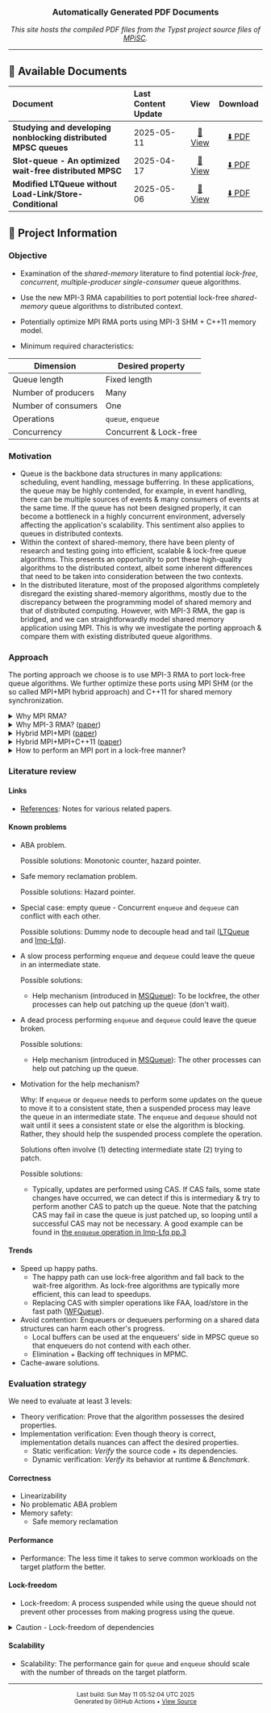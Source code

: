 
<div align="center">
  <h3>Automatically Generated PDF Documents</h3>
  <p>
    <em>This site hosts the compiled PDF files from the Typst project source files of <a href="https://github.com/Huy-DNA/MPiSC/tree/main">MPiSC</a>.</em>
  </p>
</div>

---

## 📄 Available Documents

<table>
  <thead>
    <tr>
      <th align="left">Document</th>
      <th align="left">Last Content Update</th>
      <th align="center">View</th>
      <th align="center">Download</th>
    </tr>
  </thead>
  <tbody>
      <tr>
        <td><strong>           Studying and developing nonblocking distributed MPSC queues</strong></td>
        <td>2025-05-11</td>
        <td align="center"><a href="report/main.pdf">📕 View</a></td>
        <td align="center"><a href="report/main.pdf" download>⬇️ PDF</a></td>
      </tr>
      <tr>
        <td><strong>            Slot-queue - An optimized wait-free distributed MPSC </strong></td>
        <td>2025-04-17</td>
        <td align="center"><a href="implementations/slot-queue/report/main.pdf">📕 View</a></td>
        <td align="center"><a href="implementations/slot-queue/report/main.pdf" download>⬇️ PDF</a></td>
      </tr>
      <tr>
        <td><strong>           Modified LTQueue without Load-Link/Store-Conditional</strong></td>
        <td>2025-05-06</td>
        <td align="center"><a href="implementations/ltqueue/report/main.pdf">📕 View</a></td>
        <td align="center"><a href="implementations/ltqueue/report/main.pdf" download>⬇️ PDF</a></td>
      </tr>
    </tbody>
  </table>

## 📝 Project Information



### Objective

- Examination of the *shared-memory* literature to find potential *lock-free*, *concurrent*, *multiple-producer single-consumer* queue algorithms.
- Use the new MPI-3 RMA capabilities to port potential lock-free *shared-memory* queue algorithms to distributed context.
- Potentially optimize MPI RMA ports using MPI-3 SHM + C++11 memory model. 

- Minimum required characteristics:

| Dimension           | Desired property        |
| ------------------- | ----------------------- |
| Queue length        | Fixed length            |
| Number of producers | Many                    |
| Number of consumers | One                     |
| Operations          | `queue`, `enqueue`      |
| Concurrency         | Concurrent & Lock-free  |

### Motivation

- Queue is the backbone data structures in many applications: scheduling, event handling, message bufferring. In these applications, the queue may be highly contended, for example, in event handling, there can be multiple sources of events & many consumers of events at the same time. If the queue has not been designed properly, it can become a bottleneck in a highly concurrent environment, adversely affecting the application's scalability. This sentiment also applies to queues in distributed contexts.
- Within the context of shared-memory, there have been plenty of research and testing going into efficient, scalable & lock-free queue algorithms. This presents an opportunity to port these high-quality algorithms to the distributed context, albeit some inherent differences that need to be taken into consideration between the two contexts.
- In the distributed literature, most of the proposed algorithms completely disregard the existing shared-memory algorithms, mostly due to the discrepancy between the programming model of shared memory and that of distributed computing. However, with MPI-3 RMA, the gap is bridged, and we can straightforwardly model shared memory application using MPI. This is why we investigate the porting approach & compare them with existing distributed queue algorithms.

### Approach

The porting approach we choose is to use MPI-3 RMA to port lock-free queue algorithms. We further optimize these ports using MPI SHM (or the so called MPI+MPI hybrid approach) and C++11 for shared memory synchronization.

<details>
  <summary>Why MPI RMA?</summary>
  
  MPSC queue belongs to the class of <i>irregular</i> applications, this means that:
  <ul>
    <li>Memory access pattern is not known.</li>
    <li>Data locations cannot be known in advance, it can change during execution.</li>
  </ul>
  
  In other words, we cannot statically analyze where the data may be stored - data can be stored anywhere and we can only determine its location at runtime. This means the tradition message passing interface using <code>MPI_Send</code> and <code>MPI_Recv</code> is insufficient: Suppose at runtime, process <code>A</code> wants and knows to access a piece of data at <code>B</code>, then <code>A</code> must issue <code>MPI_Recv(B)</code>, but this requires <code>B</code> to anticipate that it should issue <code>MPI_Send(A, data)</code> and know that which data <code>A</code> actually wants. The latter issue can be worked around by having <code>A</code> issue <code>MPI_Send(B, data_descriptor)</code> first. Then, <code>B</code> must have waited for <code>MPI_Recv(A)</code>. However, because the memory access pattern is not known, <code>B</code> must anticipate that any other processes may want to access its data. It's possible but cumbersome.
   
   MPI RMA is specifically designed to conveniently express irregular applications by having one side specify all it wants.

</details>

<details>
  <summary>Why MPI-3 RMA? (<a href="./references/MPI3-RMA/README.md">paper</a>)</summary>

  MPI-3 improves the RMA API, providing the non-collective <code>MPI_Win_lock_all</code> for a process to open an access epoch on a group of processes. This allows for lock-free synchronization.
</details>

<details>
  <summary>Hybrid MPI+MPI (<a href="./references/MPI%2BMPI/README.md">paper</a>)</summary>
  The Pure MPI approach is oblivious to the fact that some MPI processes are on the same node, which causes some unnecessary overhead. MPI-3 introduces the MPI SHM API, allowing us to obtain a communicator containing processes on a single node. From this communicator, we can allocate a shared memory window using <code>MPI_Win_allocate_shared</code>. Hybrid MPI+MPI means that MPI is used for both intra-node and inter-node communication. This shared memory window follows the <em>unified memory model</em> and can be synchronized both using MPI facilities or any other alternatives. Hybrid MPI+MPI can take advantage of the many cores of current computer processors.
</details>

<details>
  <summary>Hybrid MPI+MPI+C++11 (<a href="./references/MPI%2BMPI%2BCpp11/README.md">paper</a>)</summary>
  Within the shared memory window, C++11 synchronization facilities can be used and prove to be much more efficient than MPI. So incorporating C++11 can be thought of as an optimization step for intra-node communication.
</details>

<details>
  <summary>How to perform an MPI port in a lock-free manner?</summary>
  
  With MPI-3 RMA capabilities:
  <ul>
    <li>Use <code>MPI_Win_lock_all</code> and <code>MPI_Win_unlock_all</code> to open and end access epochs.</li>
    <li>Within an access epoch, MPI atomics are used.</li>
  </ul>
  
  This is made clear in [MPI3-RMA](./references/MPI3-RMA/README.md).
</details>

### Literature review

#### Links
- [References](./references/README.md): Notes for various related papers.

#### Known problems
- ABA problem.

  Possible solutions: Monotonic counter, hazard pointer.

- Safe memory reclamation problem.

  Possible solutions: Hazard pointer.

- Special case: empty queue - Concurrent `enqueue` and `dequeue` can conflict with each other.

  Possible solutions: Dummy node to decouple head and tail ([LTQueue](./references/LTQueue/README.md) and [Imp-Lfq](./references/Imp-Lfq/README.md)).

- A slow process performing `enqueue` and `dequeue` could leave the queue in an intermediate state.

  Possible solutions:
  - Help mechanism (introduced in [MSQueue](./references/MSQueue/README.md)): To be lockfree, the other processes can help out patching up the queue (don't wait).

- A dead process performing `enqueue` and `dequeue` could leave the queue broken.
  
  Possible solutions:
  - Help mechanism (introduced in [MSQueue](./references/MSQueue/README.md)): The other processes can help out patching up the queue.

- Motivation for the help mechanism?

  Why: If `enqueue` or `dequeue` needs to perform some updates on the queue to move it to a consistent state, then a suspended process may leave the queue in an intermediate state. The `enqueue` and `dequeue` should not wait until it sees a consistent state or else the algorithm is blocking. Rather, they should help the suspended process complete the operation.

  Solutions often involve (1) detecting intermediate state (2) trying to patch.

  Possible solutions:
  - Typically, updates are performed using CAS. If CAS fails, some state changes have occurred, we can detect if this is intermediary & try to perform another CAS to patch up the queue.
    Note that the patching CAS may fail in case the queue is just patched up, so looping until a successful CAS may not be necessary.
    A good example can be found in [the `enqueue` operation in Imp-Lfq pp.3](./references/Imp-Lfq/README.md)

#### Trends

- Speed up happy paths.
  - The happy path can use lock-free algorithm and fall back to the wait-free algorithm. As lock-free algorithms are typically more efficient, this can lead to speedups.
  - Replacing CAS with simpler operations like FAA, load/store in the fast path ([WFQueue](./references/WFQueue/README.md)).
- Avoid contention: Enqueuers or dequeuers performing on a shared data structures can harm each other's progress.
  - Local buffers can be used at the enqueuers' side in MPSC queue so that enqueuers do not contend with each other.
  - Elimination + Backing off techniques in MPMC.
- Cache-aware solutions.

### Evaluation strategy

We need to evaluate at least 3 levels:
- Theory verification: Prove that the algorithm possesses the desired properties.
- Implementation verification: Even though theory is correct, implementation details nuances can affect the desired properties.
  - Static verification: *Verify* the source code + its dependencies.
  - Dynamic verification: *Verify* its behavior at runtime & *Benchmark*.

#### Correctness
- Linearizability
- No problematic ABA problem
- Memory safety:
  - Safe memory reclamation

#### Performance
- Performance: The less time it takes to serve common workloads on the target platform the better.

#### Lock-freedom
- Lock-freedom: A process suspended while using the queue should not prevent other processes from making progress using the queue.

<details>
  <summary>Caution - Lock-freedom of dependencies</summary>
  A lock-free algorithm often <em>assumes</em> that some synchronization primitive is lock-free. This depends on the target platform and during implementation, the library used. Care must be taken to avoid accidental non-lock-free operation usage.
</details>

#### Scalability
- Scalability: The performance gain for `queue` and `enqueue` should scale with the number of threads on the target platform.


---

<div align="center">
  <p>
    <small>Last build: Sun May 11 05:52:04 UTC 2025</small><br>
    <small>Generated by GitHub Actions • <a href="https://github.com/Huy-DNA/MPiSC/tree/main">View Source</a></small>
  </p>
</div>
